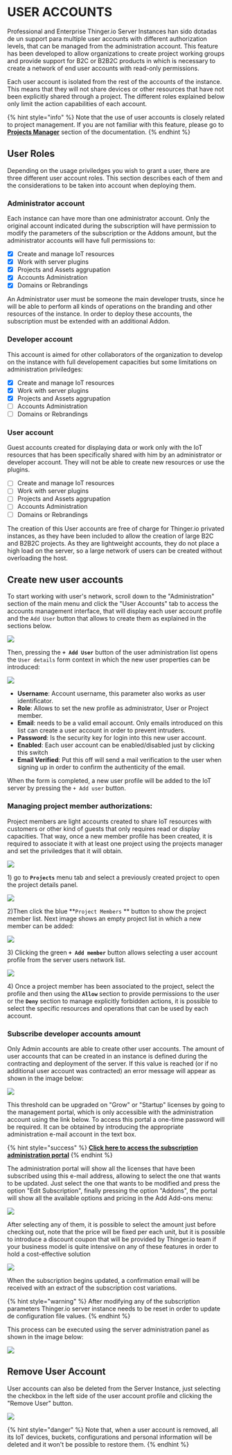 # USER ACCOUNTS

Professional and Enterprise Thinger.io Server Instances han sido dotadas de un support para multiple user accounts with different authorization levels, that can be managed from the administration account. This feature has been developed to allow organizations to create project working groups and provide support for B2C or B2B2C products in which is necessary to create a network of end user accounts with read-only permissions.

Each user account is isolated from the rest of the accounts of the instance. This means that they will not share devices or other resources that have not been explicitly shared through a project. The different roles explained below only limit the action capabilities of each account.

{% hint style="info" %}
Note that the use of user accounts is closely related to project management. If you are not familiar with this feature, please go to [**Projects Manager**](projects.md) section of the documentation.&#x20;
{% endhint %}

## User Roles

Depending on the usage priviledges you wish to grant a user, there are three different user account roles. This section describes each of them and the considerations to be taken into account when deploying them.

### Administrator account

Each instance can have more than one administrator account. Only the original account indicated during the subscription will have permission to modify the parameters of the subscription or the Addons amount, but the administrator accounts will have full permissions to:

* [x] Create and manage IoT resources
* [x] Work with server plugins
* [x] Projects and Assets aggrupation
* [x] Accounts Administration
* [x] Domains or Rebrandings

An Administrator user must be someone the main developer trusts, since he will be able to perform all kinds of operations on the branding and other resources of the instance. In order to deploy these accounts, the subscription must be extended with an additional Addon.

### **Developer account**

This account is aimed for other collaborators of the organization to develop on the instance with full developement capacities but some limitations on administration priviledges:

* [x] Create and manage IoT resources
* [x] Work with server plugins
* [x] Projects and Assets aggrupation
* [ ] Accounts Administration
* [ ] Domains or Rebrandings

### **User account**

Guest accounts created for displaying data or work only with the IoT resources that has been specifically shared with him  by an administrator or developer account. They will not be able to create new resources or use the plugins.&#x20;

* [ ] Create and manage IoT resources
* [ ] Work with server plugins
* [ ] Projects and Assets aggrupation
* [ ] Accounts Administration
* [ ] Domains or Rebrandings

The creation of this User accounts are free of charge for Thinger.io privated instances, as they have been included to allow the creation of large B2C and B2B2C projects. As they are lightweight accounts, they do not place a high load on the server, so a large network of users can be created without overloading the host.

## Create new user accounts

To start working with user's network, scroll down to the "Administration" section of the main menu and click the "User Accounts" tab to access the accounts management interface, that will display each user account profile and the `Add User` button that allows to create them as explained in the sections below.

![](<.gitbook/assets/image (369).png>)

Then, pressing the **`+ Add User`** button of the user administration list opens the `User details` form context in which the new user properties can be introduced:

![](<.gitbook/assets/image (371).png>)

* **Username**: Account username, this parameter also works as user identificator.&#x20;
* **Role**: Allows to set the new profile as administrator, User or Project member.
* **Email**: needs to be a valid email account. Only emails introduced on this list can create a user account in order to prevent intruders.
* **Password**: Is the security key for login into this new user account.
* **Enabled**: Each user account can be enabled/disabled just by clicking this switch
* **Email Verified**: Put this off will send a mail verification to the user when signing up in order to confirm the authenticity of the email.

When the form is completed, a new user profile will be added to the IoT server by pressing the `+ Add user` button.

### Managing project member authorizations:&#x20;

Project members are light accounts created to share IoT resources with customers or other kind of  guests that only requires read or display capacities. That way, once a new member profile has been created, it is required to associate it with at least one project using the projects manager and set the priviledges that it will obtain.&#x20;

![](<.gitbook/assets/image (367).png>)

1\) go to **`Projects`** menu tab and select a previously created project to open the project details panel.&#x20;

![](<.gitbook/assets/image (370).png>)

2\)Then click the  blue  **`Project Members`   **   button to show the project member list. Next image shows an empty project list in which a new member can be added:&#x20;

![](<.gitbook/assets/image (366).png>)

3\) Clicking the green **`+ Add member`** button allows selecting a user account profile from the server users network list.&#x20;

![](<.gitbook/assets/image (368).png>)

4\) Once a project member has been associated to the project, select the profile and then using the **`Allow`** section to provide permissions to the user or the **`Deny`** section to manage explicitly forbidden actions, it is possible to select the specific resources and operations that can be used by each account.&#x20;

### Subscribe developer accounts amount

Only Admin accounts are able to create other user accounts. The amount of user accounts that can be created in an instance is defined during the contracting and deployment of the server. If this value is reached (or if no additional user account was contracted) an error message will appear as shown in the image below:

![](<.gitbook/assets/image (386).png>)

This threshold can be upgraded on "Grow" or "Startup" licenses by going to the management portal, which is only accessible with the administration account using the link below. To access this portal a one-time password will be required. It can be obtained by introducing the appropriate administration e-mail account in the text box.

{% hint style="success" %}
****[**Click here to access the subscription administration portal**](https://thinger.chargebeeportal.com)****
{% endhint %}

The administration portal will show all the licenses that have been subscribed using this e-mail address, allowing to select the one that wants to be updated. Just select the one that wants to be modified and press the option "Edit Subscription", finally pressing the option "Addons", the portal will show all the available options and pricing in the Add Add-ons menu:

![](<.gitbook/assets/image (272).png>)

After selecting any of them, it is possible to select the amount just before checking out, note that the price  will be fixed per each unit, but it is possible to introduce a discount coupon that will be provided by Thinger.io team if your business model is quite intensive on any of these features in order to hold a cost-effective solution&#x20;

![](<.gitbook/assets/image (302).png>)

When the subscription begins updated, a confirmation email will be received with an extract of the subscription cost variations. &#x20;

{% hint style="warning" %}
After modifying any of the subscription parameters Thinger.io server instance needs to be reset in order to update de configuration file values.&#x20;
{% endhint %}

This process can be executed using the server administration panel as shown in the image below:&#x20;

![](<.gitbook/assets/image (313).png>)

## Remove User Account

User accounts can also be deleted from the Server Instance, just selecting the checkbox in the left side of the user account profile and clicking the "Remove User" button.&#x20;

![](<.gitbook/assets/image (111).png>)

{% hint style="danger" %}
Note that, when a user account is removed, all its IoT devices, buckets, configurations and personal information will be deleted and it won't be possible to restore them.
{% endhint %}
